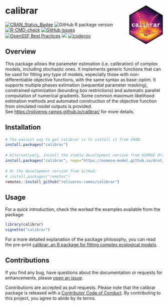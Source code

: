 
<!-- README.md is generated from README.Rmd. Please edit that file -->

# calibrar <a href="https://roliveros-ramos.github.io/calibrar/"><img src="man/figures/logo_small.png" align="right" height="124" /></a>

<!-- badges: start -->

[![CRAN_Status_Badge](http://www.r-pkg.org/badges/version/calibrar)](https://CRAN.R-project.org/package=calibrar)
![GitHub R package
version](https://img.shields.io/github/r-package/v/roliveros-ramos/calibrar?label=GitHub)
[![R-CMD-check](https://github.com/roliveros-ramos/calibrar/actions/workflows/R-CMD-check.yaml/badge.svg)](https://github.com/roliveros-ramos/calibrar/actions/workflows/R-CMD-check.yaml)
[![GitHub
issues](https://img.shields.io/github/issues/roliveros-ramos/calibrar)](https://github.com/roliveros-ramos/calibrar/issues)
[![OpenSSF Best
Practices](https://www.bestpractices.dev/projects/2132/badge)](https://www.bestpractices.dev/projects/2132)
[![](http://cranlogs.r-pkg.org/badges/calibrar)](https://CRAN.R-project.org/package=calibrar)
[![codecov](https://codecov.io/gh/roliveros-ramos/calibrar/graph/badge.svg?token=HELOL3WS4G)](https://app.codecov.io/gh/roliveros-ramos/calibrar)
<!-- badges: end -->

## Overview

This package allows the parameter estimation (i.e. calibration) of
complex models, including stochastic ones. It implements generic
functions that can be used for fitting any type of models, especially
those with non-differentiable objective functions, with the same syntax
as base::optim. It supports multiple phases estimation (sequential
parameter masking), constrained optimization (bounding box restrictions)
and automatic parallel computation of numerical gradients. Some common
maximum likelihood estimation methods and automated construction of the
objective function from simulated model outputs is provided.  
See <https://roliveros-ramos.github.io/calibrar/> for more details.

## Installation

``` r
# The easiest way to get calibrar is to install it from CRAN:
install.packages("calibrar")

# Alternatively, install the stable development version from OSMOSE drat repository:
install.packages("calibrar", repo="https://osmose-model.github.io/drat/")

# Or the development version from GitHub:
# install.packages("remotes")
remotes::install_github("roliveros-ramos/calibrar")
```

## Usage

For a quick introduction, check the worked the examples available from
the package:

``` r
library(calibrar)
vignette("calibrar")
```

For a more detailed explanation of the package philosophy, you can read
the pre-print [calibrar: an R package for fitting complex ecological
models](https://arxiv.org/abs/1603.03141).

## Contributions

If you find any bug, have questions about the documentation or requests
for enhancements, please [open an
issue](https://github.com/roliveros-ramos/calibrar/issues).

Contributions are accepted as pull requests. Please note that the
calibrar package is released with a [Contributor Code of
Conduct](https://www.contributor-covenant.org/version/2/1/code_of_conduct/).
By contributing to this project, you agree to abide by its terms.
